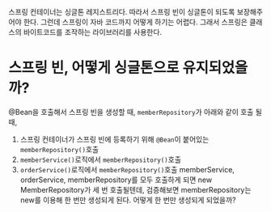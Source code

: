 스프링 컨테이너는 싱글톤 레지스트리다. 따라서 스프링 빈이 싱글톤이 되도록 보장해주어야 한다. 그런데 스프링이 자바 코드까지 어떻게 하기는 어렵다.  그래서 스프링은 클래스의 바이트코드를 조작하는 라이브러리를 사용한다.

# 스프링 빈, 어떻게 싱글톤으로 유지되었을까?
@Bean을 호출해서 스프링 빈을 생성할 때, `memberRepository`가 아래와 같이 호출 될 때, 
1. 스프링 컨테이너가 스프링 빈에 등록하기 위해 `@Bean`이 붙어있는 `memberRepository()`호출
2. `memberService()`로직에서 `memberRepository()`호출
3. `orderService()`로직에서 `memberRepository()`호출
memberService, orderService, memberRepository를 모두 호출하게 되면 new MemberRepository가 세 번 호출될텐데, 검증해보면 memberRepository는 new를 이용해 한 번만 생성되게 된다. 어떻게 한 번만 생성되게 되었을까?

